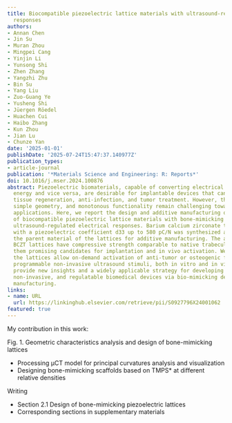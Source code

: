 ```yaml
---
title: Biocompatible piezoelectric lattice materials with ultrasound-regulated multimodal
  responses
authors:
- Annan Chen
- Jin Su
- Muran Zhou
- Mingpei Cang
- Yinjin Li
- Yunsong Shi
- Zhen Zhang
- Yangzhi Zhu
- Bin Su
- Yang Liu
- Zuo-Guang Ye
- Yusheng Shi
- Jüergen Röedel
- Huachen Cui
- Haibo Zhang
- Kun Zhou
- Jian Lu
- Chunze Yan
date: '2025-01-01'
publishDate: '2025-07-24T15:47:37.140977Z'
publication_types:
- article-journal
publication: '*Materials Science and Engineering: R: Reports*'
doi: 10.1016/j.mser.2024.100876
abstract: Piezoelectric biomaterials, capable of converting electrical energy to mechanical
  energy and vice versa, are desirable for implantable devices that can achieve biosensing,
  tissue regeneration, anti-infection, and tumor treatment. However, their low piezoelectricity,
  simple geometry, and monotonous functionality remain challenging towards practical
  applications. Here, we report the design and additive manufacturing of a series
  of biocompatible piezoelectric lattice materials with bone-mimicking designs and
  ultrasound-regulated electrical responses. Barium calcium zirconate titanate (BCZT)
  with a piezoelectric coefficient d33 up to 580 pC/N was synthesized and used as
  the parent material of the lattices for additive manufacturing. The as-fabricated
  BCZT lattices have compressive strength comparable to native trabecular bones, making
  them promising candidates for implantation and in vivo activation. We show that
  the lattices allow on-demand activation of anti-tumor or osteogenic functions with
  programmable non-invasive ultrasound stimuli, both in vitro and in vivo. Our findings
  provide new insights and a widely applicable strategy for developing versatile,
  non-invasive, and regulatable biomedical devices via bio-mimicking designs and additive
  manufacturing.
links:
- name: URL
  url: https://linkinghub.elsevier.com/retrieve/pii/S0927796X24001062
featured: true
---
```


My contribution in this work: 

Fig. 1. Geometric characteristics analysis and design of bone-mimicking lattices
- Processing μCT model for principal curvatures analysis and visualization
- Designing bone-mimicking scaffolds based on TMPS* at different relative densities

Writing
- Section 2.1 Design of bone-mimicking piezoelectric lattices
- Corresponding sections in supplementary materials
